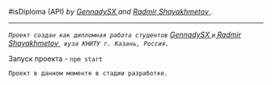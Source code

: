 #isDiploma (API)
*by <a href="https://github.com/gennadysx"> GennadySX <a/> and <a href="https://github.com/destroyandromeda" > Radmir Shayakhmetov </a>.*

<hr>

*`Проект создан как дипломная работа студентов` <a href="https://github.com/gennadysx"> GennadySX <a/> `и`<a href="https://github.com/destroyandromeda" > Radmir Shayakhmetov </a> 
` вуза КНИТУ г. Казань, Россия.`*


Запуск проекта  -  `npm start`



`Проект в данном моменте в стадии разработке.`

